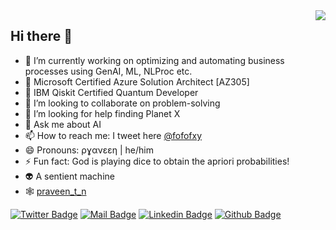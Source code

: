 <img align='right' src="https://github-readme-stats.vercel.app/api?username=praveentn&show_icons=true&theme=dracula">

## Hi there :dolphin:


- 🔭 I’m currently working on optimizing and automating business processes using GenAI, ML, NLProc etc.
- 🌱 Microsoft Certified Azure Solution Architect [AZ305]
- 🌱 IBM Qiskit Certified Quantum Developer
- 👯 I’m looking to collaborate on problem-solving
- 🤔 I’m looking for help finding Planet X
- 💬 Ask me about AI
- 📫 How to reach me: I tweet here [@fofofxy](https://twitter.com/fofofxy)
- 😄 Pronouns: ρɣανεεη | he/him
- ⚡ Fun fact: God is playing dice to obtain the apriori probabilities!
- :alien: A sentient machine
- 🕸️ [praveen_t_n](https://www.linkedin.com/in/tnpraveen)

[![Twitter Badge](https://img.shields.io/badge/twitter-1DA1F2?style=for-the-badge&logo=twitter&logoColor=white)](https://twitter.com/fofofxy)
[![Mail Badge](https://img.shields.io/badge/email-c14438?style=for-the-badge&logo=Gmail&logoColor=white&link=mailto:sigmoidptn@gmail.com)](mailto:sigmoidptn@gmail.com)
[![Linkedin Badge](https://img.shields.io/badge/linkedin-%230077B5.svg?&style=for-the-badge&logo=linkedin&logoColor=white)](https://www.linkedin.com/in/tnpraveen)
[![Github Badge](https://img.shields.io/badge/github-333?style=for-the-badge&logo=github&logoColor=white)](https://github.com/praveentn)
